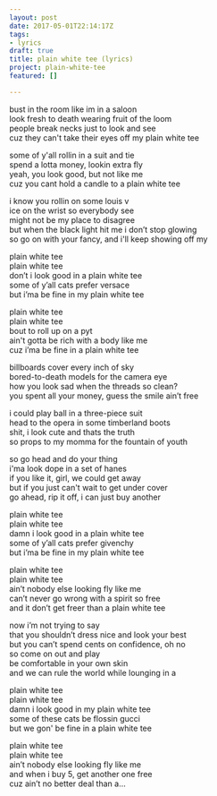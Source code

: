 ```yaml
---
layout: post
date: 2017-05-01T22:14:17Z
tags:
- lyrics
draft: true
title: plain white tee (lyrics)
project: plain-white-tee
featured: []

---
```

bust in the room like im in a saloon   
look fresh to death wearing fruit of the loom   
people break necks just to look and see   
cuz they can't take their eyes off my plain white tee   

some of y'all rollin in a suit and tie   
spend a lotta money, lookin extra fly   
yeah, you look good, but not like me   
cuz you cant hold a candle to a plain white tee   

i know you rollin on some louis v   
ice on the wrist so everybody see   
might not be my place to disagree   
but when the black light hit me i don’t stop glowing   
so go on with your fancy, and i'll keep showing off my   

plain white tee   
plain white tee   
don’t i look good in a plain white tee   
some of y’all cats prefer versace   
but i’ma be fine in my plain white tee   

plain white tee   
plain white tee   
bout to roll up on a pyt   
ain't gotta be rich with a body like me   
cuz i’ma be fine in a plain white tee   

billboards cover every inch of sky   
bored-to-death models for the camera eye   
how you look sad when the threads so clean?   
you spent all your money, guess the smile ain’t free   

i could play ball in a three-piece suit   
head to the opera in some timberland boots   
shit, i look cute and thats the truth   
so props to my momma for the fountain of youth  

so go head and do your thing   
i'ma look dope in a set of hanes   
if you like it, girl, we could get away   
but if you just can't wait to get under cover   
go ahead, rip it off, i can just buy another   

plain white tee   
plain white tee   
damn i look good in a plain white tee   
some of y’all cats prefer givenchy   
but i’ma be fine in my plain white tee   

plain white tee   
plain white tee   
ain’t nobody else looking fly like me   
can’t never go wrong with a spirit so free   
and it don’t get freer than a plain white tee   

now i’m not trying to say   
that you shouldn’t dress nice and look your best   
but you can’t spend cents on confidence, oh no   
so come on out and play   
be comfortable in your own skin   
and we can rule the world while lounging in a   

plain white tee   
plain white tee   
damn i look good in my plain white tee   
some of these cats be flossin gucci   
but we gon' be fine in a plain white tee   

plain white tee   
plain white tee   
ain’t nobody else looking fly like me   
and when i buy 5, get another one free   
cuz ain’t no better deal than a…
